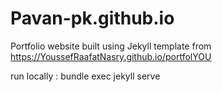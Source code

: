 # Pavan-pk.github.io
Portfolio website built using Jekyll template from https://YoussefRaafatNasry.github.io/portfolYOU

run locally : bundle exec jekyll serve
